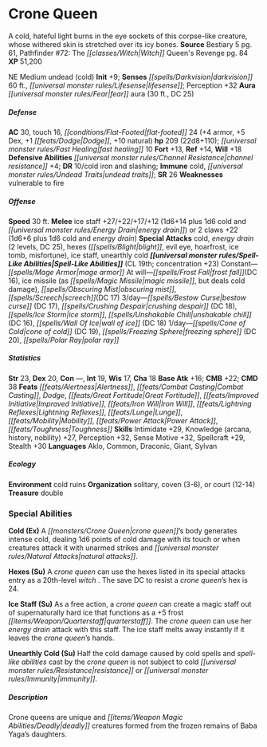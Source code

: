 ﻿---
cssclass: [monsters]
title1: Crone Queen
desc_short: A cold, hateful light burns in the eye sockets of this corpse-like creature,
  whose withered skin is stretched over its icy bones.
title2: Crone Queen
CR: 15
sources:
- name: Bestiary 5
  page: 61
  link: http://paizo.com/products/btpy9g9x?Pathfinder-Roleplaying-Game-Bestiary-5
- name: "Pathfinder #72: The Witch Queen's Revenge"
  page: 84
  link: http://paizo.com/products/btpy8yv7?Pathfinder-Adventure-Path-72-The-Witch-Queen-s-Revenge
XP: 51200
alignment: NE
size: Medium
type: undead
subtypes:
- cold
initiative:
  bonus: 9
senses:
  darkvision: 60
  lifesense: true
auras:
- name: fear aura
  radius: 30
  DC: 25
AC:
  AC: 30
  touch: 16
  flat_footed: 24
  components:
    armor: 4
    dex: 5
    dodge: 1
    natural: 10
HP:
  HP: 209
  long: 22d8+110
  fast_healing: 10
saves:
  fort: 13
  ref: 14
  will: 18
defensive_abilities:
- channel resistance +4
DR:
- amount: 10
  weakness: cold iron and slashing
immunities:
- cold
- undead traits
SR: 26
weaknesses:
- vulnerable to fire
speeds:
  base: 30
attacks:
  melee:
  - - text: ice staff +27/+22/+17/+12 (1d6+14 plus 1d6 cold and energy drain)
      entries:
      - - damage: 1d6+14
        - damage: 1d6
          type: cold
        - effect: energy drain
      attack: ice staff
      bonus:
      - 27
      - 22
      - 17
      - 12
  - - text: 2 claws +22 (1d6+6 plus 1d6 cold and energy drain)
      entries:
      - - damage: 1d6+6
        - damage: 1d6
          type: cold
        - effect: energy drain
      count: 2
      attack: claws
      bonus:
      - 22
  special:
  - cold
  - energy drain (2 levels, DC 25)
  - hexes (blight, evil eye, hoarfrost, ice tomb, misfortune)
  - ice staff
  - unearthly cold
spell_like_abilities:
  entries:
  - name: mage armor
    source: default
    freq: Constant
  - name: frost fall
    source: default
    freq: At will
    DC: 16
  - name: ice missile
    source: default
    freq: At will
    paren_text: as magic missile, but deals cold damage
  - name: obscuring mist
    source: default
    freq: At will
  - name: screech
    source: default
    freq: At will
    DC: 17
  - name: bestow curse
    source: default
    freq: 3/day
    DC: 17
  - name: crushing despair
    source: default
    freq: 3/day
    DC: 18
  - name: ice storm
    source: default
    freq: 3/day
  - name: unshakable chill
    source: default
    freq: 3/day
    DC: 16
  - name: wall of ice
    source: default
    freq: 3/day
    DC: 18
  - name: cone of cold
    source: default
    freq: 1/day
    DC: 19
  - name: freezing sphere
    source: default
    freq: 1/day
    DC: 20
  - name: polar ray
    source: default
    freq: 1/day
  sources:
  - name: default
    CL: 19
    concentration: 23
ability_scores:
  STR: 23
  DEX: 20
  CON:
  INT: 19
  WIS: 17
  CHA: 18
BAB: 16
CMB: 22
CMD: 38
feats:
- name: Alertness
- name: Combat Casting
- name: Dodge
- name: Great Fortitude
- name: Improved Initiative
- name: Iron Will
- name: Lightning Reflexes
- name: Lunge
- name: Mobility
- name: Power Attack
- name: Toughness
skills:
  Intimidate: 29
  Knowledge (arcana): 27
  Knowledge (history): 27
  Knowledge (nobility): 27
  Perception: 32
  Sense Motive: 32
  Spellcraft: 29
  Stealth: 30
languages:
- Aklo
- Common
- Draconic
- Giant
- Sylvan
ecology:
  environment: cold ruins
  organization: solitary, coven (3-6), or court (12-14)
  treasure_type: double
special_abilities:
  Cold (Ex): A crone queen's body generates intense cold, dealing 1d6 points of cold
    damage with its touch or when creatures attack it with unarmed strikes and natural
    attacks.
  Hexes (Su): A crone queen can use the hexes listed in its special attacks entry
    as a 20th-level witch . The save DC to resist a crone queen's hex is 24.
  Ice Staff (Su): As a free action, a crone queen can create a magic staff out of
    supernaturally hard ice that functions as a +5 frost quarterstaff. The crone queen
    can use her energy drain attack with this staff. The ice staff melts away instantly
    if it leaves the crone queen's hands.
  Unearthly Cold (Su): Half the cold damage caused by cold spells and spell-like abilities
    cast by the crone queen is not subject to cold resistance or immunity.
desc_long: Crone queens are unique and deadly creatures formed from the frozen remains
  of Baba Yaga's daughters.

---

# Crone Queen
A cold, hateful light burns in the eye sockets of this corpse-like creature, whose withered skin is stretched over its icy bones.
**Source** Bestiary 5 pg. 61, Pathfinder #72: The _[[classes/Witch|Witch]]_ Queen's Revenge pg. 84
**XP** 51,200

NE Medium undead (cold)
**Init** +9; **Senses** _[[spells/Darkvision|darkvision]]_ 60 ft., _[[universal monster rules/Lifesense|lifesense]]_; Perception +32
**Aura** _[[universal monster rules/Fear|fear]]_ aura (30 ft., DC 25)

##### Defense

**AC** 30, touch 16, _[[conditions/Flat-Footed|flat-footed]]_ 24 (+4 armor, +5 Dex, +1 _[[feats/Dodge|Dodge]]_, +10 natural)
**hp** 209 (22d8+110); _[[universal monster rules/Fast Healing|fast healing]]_ 10
**Fort** +13, **Ref** +14, **Will** +18
**Defensive Abilities** _[[universal monster rules/Channel Resistance|channel resistance]]_ +4; **DR** 10/cold iron and slashing; **Immune** cold, _[[universal monster rules/Undead Traits|undead traits]]_; **SR** 26
**Weaknesses** vulnerable to fire

##### Offense
**Speed** 30 ft.
**Melee** ice staff +27/+22/+17/+12 (1d6+14 plus 1d6 cold and _[[universal monster rules/Energy Drain|energy drain]]_) or 2 claws +22 (1d6+6 plus 1d6 cold and _energy drain_)
**Special Attacks** cold, _energy drain_ (2 levels, DC 25), hexes (_[[spells/Blight|blight]]_, evil eye, hoarfrost, ice tomb, misfortune), ice staff, unearthly cold
**_[[universal monster rules/Spell-Like Abilities|Spell-Like Abilities]]_** (CL 19th; concentration +23)
Constant—_[[spells/Mage Armor|mage armor]]_
At will—_[[spells/Frost Fall|frost fall]]_(DC 16), ice missile (as _[[spells/Magic Missile|magic missile]]_, but deals cold damage), _[[spells/Obscuring Mist|obscuring mist]]_, _[[spells/Screech|screech]]_(DC 17)
3/day—_[[spells/Bestow Curse|bestow curse]]_ (DC 17), _[[spells/Crushing Despair|crushing despair]]_ (DC 18), _[[spells/Ice Storm|ice storm]]_, _[[spells/Unshakable Chill|unshakable chill]]_ (DC 16), _[[spells/Wall Of Ice|wall of ice]]_ (DC 18)
1/day—_[[spells/Cone of Cold|cone of cold]]_ (DC 19), _[[spells/Freezing Sphere|freezing sphere]]_ (DC 20), _[[spells/Polar Ray|polar ray]]_

##### Statistics
**Str** 23, **Dex** 20, **Con** —, **Int** 19, **Wis** 17, **Cha** 18
**Base Atk** +16; **CMB** +22; **CMD** 38
**Feats** _[[feats/Alertness|Alertness]]_, _[[feats/Combat Casting|Combat Casting]]_, _Dodge_, _[[feats/Great Fortitude|Great Fortitude]]_, _[[feats/Improved Initiative|Improved Initiative]]_, _[[feats/Iron Will|Iron Will]]_, _[[feats/Lightning Reflexes|Lightning Reflexes]]_, _[[feats/Lunge|Lunge]]_, _[[feats/Mobility|Mobility]]_, _[[feats/Power Attack|Power Attack]]_, _[[feats/Toughness|Toughness]]_
**Skills** Intimidate +29, Knowledge (arcana, history, nobility) +27, Perception +32, Sense Motive +32, Spellcraft +29, Stealth +30
**Languages** Aklo, Common, Draconic, Giant, Sylvan

##### Ecology

**Environment** cold ruins
**Organization** solitary, coven (3-6), or court (12-14)
**Treasure** double

### Special Abilities

**Cold (Ex)** A _[[monsters/Crone Queen|crone queen]]_’s body generates intense cold, dealing 1d6 points of cold damage with its touch or when creatures attack it with unarmed strikes and _[[universal monster rules/Natural Attacks|natural attacks]]_.

**Hexes (Su)** A _crone queen_ can use the hexes listed in its special attacks entry as a 20th-level _witch_ . The save DC to resist a _crone queen_’s hex is 24.

**Ice Staff (Su)** As a free action, a _crone queen_ can create a magic staff out of supernaturally hard ice that functions as a +5 frost _[[items/Weapon/Quarterstaff|quarterstaff]]_. The _crone queen_ can use her _energy drain_ attack with this staff. The ice staff melts away instantly if it leaves the _crone queen_’s hands.

**Unearthly Cold (Su)** Half the cold damage caused by cold spells and _spell-like abilities_ cast by the _crone queen_ is not subject to cold _[[universal monster rules/Resistance|resistance]]_ or _[[universal monster rules/Immunity|immunity]]_.

##### Description

Crone queens are unique and _[[items/Weapon Magic Abilities/Deadly|deadly]]_ creatures formed from the frozen remains of Baba Yaga’s daughters.